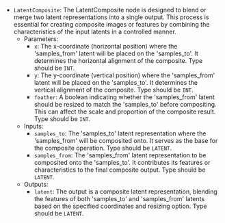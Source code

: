 - `LatentComposite`: The LatentComposite node is designed to blend or merge two latent representations into a single output. This process is essential for creating composite images or features by combining the characteristics of the input latents in a controlled manner.
    - Parameters:
        - `x`: The x-coordinate (horizontal position) where the 'samples_from' latent will be placed on the 'samples_to'. It determines the horizontal alignment of the composite. Type should be `INT`.
        - `y`: The y-coordinate (vertical position) where the 'samples_from' latent will be placed on the 'samples_to'. It determines the vertical alignment of the composite. Type should be `INT`.
        - `feather`: A boolean indicating whether the 'samples_from' latent should be resized to match the 'samples_to' before compositing. This can affect the scale and proportion of the composite result. Type should be `INT`.
    - Inputs:
        - `samples_to`: The 'samples_to' latent representation where the 'samples_from' will be composited onto. It serves as the base for the composite operation. Type should be `LATENT`.
        - `samples_from`: The 'samples_from' latent representation to be composited onto the 'samples_to'. It contributes its features or characteristics to the final composite output. Type should be `LATENT`.
    - Outputs:
        - `latent`: The output is a composite latent representation, blending the features of both 'samples_to' and 'samples_from' latents based on the specified coordinates and resizing option. Type should be `LATENT`.
